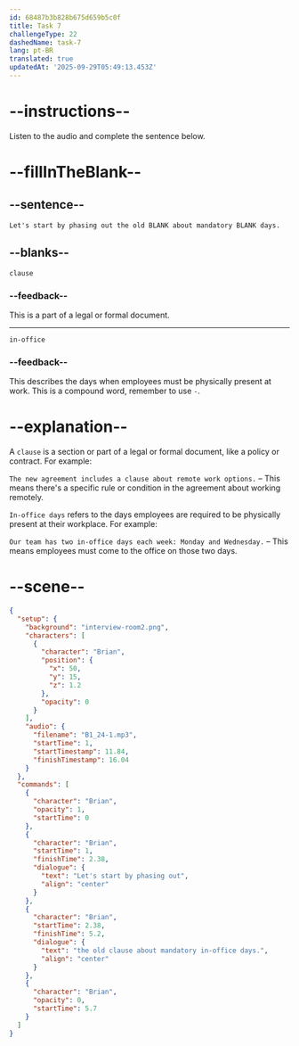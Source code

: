 ```yaml
---
id: 68487b3b828b675d659b5c0f
title: Task 7
challengeType: 22
dashedName: task-7
lang: pt-BR
translated: true
updatedAt: '2025-09-29T05:49:13.453Z'
---
```


<!-- (Audio) Brian: Let's start by phasing out the old clause about mandatory in-office days. -->

# --instructions--

Listen to the audio and complete the sentence below.

# --fillInTheBlank--

## --sentence--

`Let's start by phasing out the old BLANK about mandatory BLANK days.`

## --blanks--

`clause`

### --feedback--

This is a part of a legal or formal document.

---

`in-office`

### --feedback--

This describes the days when employees must be physically present at work. This is a compound word, remember to use `-`.

# --explanation--

A `clause` is a section or part of a legal or formal document, like a policy or contract. For example:

`The new agreement includes a clause about remote work options.` – This means there's a specific rule or condition in the agreement about working remotely.

`In-office days` refers to the days employees are required to be physically present at their workplace. For example:

`Our team has two in-office days each week: Monday and Wednesday.` – This means employees must come to the office on those two days.

# --scene--

```json
{
  "setup": {
    "background": "interview-room2.png",
    "characters": [
      {
        "character": "Brian",
        "position": {
          "x": 50,
          "y": 15,
          "z": 1.2
        },
        "opacity": 0
      }
    ],
    "audio": {
      "filename": "B1_24-1.mp3",
      "startTime": 1,
      "startTimestamp": 11.84,
      "finishTimestamp": 16.04
    }
  },
  "commands": [
    {
      "character": "Brian",
      "opacity": 1,
      "startTime": 0
    },
    {
      "character": "Brian",
      "startTime": 1,
      "finishTime": 2.38,
      "dialogue": {
        "text": "Let's start by phasing out",
        "align": "center"
      }
    },
    {
      "character": "Brian",
      "startTime": 2.38,
      "finishTime": 5.2,
      "dialogue": {
        "text": "the old clause about mandatory in-office days.",
        "align": "center"
      }
    },
    {
      "character": "Brian",
      "opacity": 0,
      "startTime": 5.7
    }
  ]
}
```
